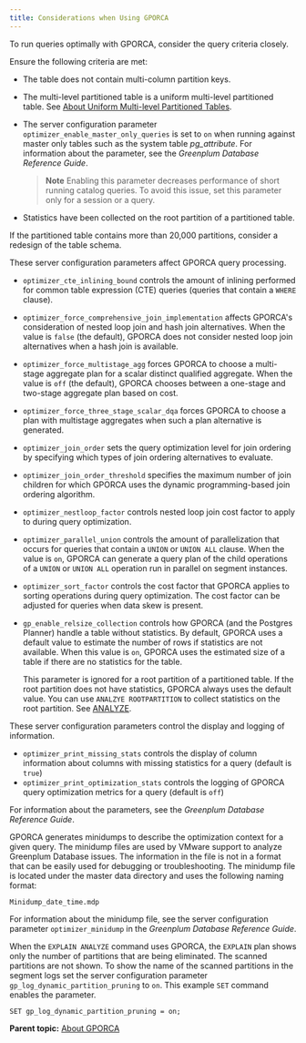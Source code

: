 ```yaml
---
title: Considerations when Using GPORCA 
---
```


To run queries optimally with GPORCA, consider the query criteria closely.

Ensure the following criteria are met:

-   The table does not contain multi-column partition keys.
-   The multi-level partitioned table is a uniform multi-level partitioned table. See [About Uniform Multi-level Partitioned Tables](query-piv-uniform-part-tbl.html).
-   The server configuration parameter `optimizer_enable_master_only_queries` is set to `on` when running against master only tables such as the system table *pg\_attribute*. For information about the parameter, see the *Greenplum Database Reference Guide*.

    > **Note** Enabling this parameter decreases performance of short running catalog queries. To avoid this issue, set this parameter only for a session or a query.

-   Statistics have been collected on the root partition of a partitioned table.

If the partitioned table contains more than 20,000 partitions, consider a redesign of the table schema.

These server configuration parameters affect GPORCA query processing.

-   `optimizer_cte_inlining_bound` controls the amount of inlining performed for common table expression \(CTE\) queries \(queries that contain a `WHERE` clause\).
-   `optimizer_force_comprehensive_join_implementation` affects GPORCA's consideration of nested loop join and hash join alternatives. When the value is `false` \(the default\), GPORCA does not consider nested loop join alternatives when a hash join is available.
-   `optimizer_force_multistage_agg` forces GPORCA to choose a multi-stage aggregate plan for a scalar distinct qualified aggregate. When the value is `off` \(the default\), GPORCA chooses between a one-stage and two-stage aggregate plan based on cost.
-   `optimizer_force_three_stage_scalar_dqa` forces GPORCA to choose a plan with multistage aggregates when such a plan alternative is generated.
-   `optimizer_join_order` sets the query optimization level for join ordering by specifying which types of join ordering alternatives to evaluate.
-   `optimizer_join_order_threshold` specifies the maximum number of join children for which GPORCA uses the dynamic programming-based join ordering algorithm.
-   `optimizer_nestloop_factor` controls nested loop join cost factor to apply to during query optimization.
-   `optimizer_parallel_union` controls the amount of parallelization that occurs for queries that contain a `UNION` or `UNION ALL` clause. When the value is `on`, GPORCA can generate a query plan of the child operations of a `UNION` or `UNION ALL` operation run in parallel on segment instances.
-   `optimizer_sort_factor` controls the cost factor that GPORCA applies to sorting operations during query optimization. The cost factor can be adjusted for queries when data skew is present.
-   `gp_enable_relsize_collection` controls how GPORCA \(and the Postgres Planner\) handle a table without statistics. By default, GPORCA uses a default value to estimate the number of rows if statistics are not available. When this value is `on`, GPORCA uses the estimated size of a table if there are no statistics for the table.

    This parameter is ignored for a root partition of a partitioned table. If the root partition does not have statistics, GPORCA always uses the default value. You can use `ANALZYE ROOTPARTITION` to collect statistics on the root partition. See [ANALYZE](../../../ref_guide/sql_commands/ANALYZE.html).


These server configuration parameters control the display and logging of information.

-   `optimizer_print_missing_stats` controls the display of column information about columns with missing statistics for a query \(default is `true`\)
-   `optimizer_print_optimization_stats` controls the logging of GPORCA query optimization metrics for a query \(default is `off`\)

For information about the parameters, see the *Greenplum Database Reference Guide*.

GPORCA generates minidumps to describe the optimization context for a given query. The minidump files are used by VMware support to analyze Greenplum Database issues. The information in the file is not in a format that can be easily used for debugging or troubleshooting. The minidump file is located under the master data directory and uses the following naming format:

`Minidump_date_time.mdp`

For information about the minidump file, see the server configuration parameter `optimizer_minidump` in the *Greenplum Database Reference Guide*.

When the `EXPLAIN ANALYZE` command uses GPORCA, the `EXPLAIN` plan shows only the number of partitions that are being eliminated. The scanned partitions are not shown. To show the name of the scanned partitions in the segment logs set the server configuration parameter `gp_log_dynamic_partition_pruning` to `on`. This example `SET` command enables the parameter.

```
SET gp_log_dynamic_partition_pruning = on;
```

**Parent topic:** [About GPORCA](../../query/topics/query-piv-optimizer.html)

